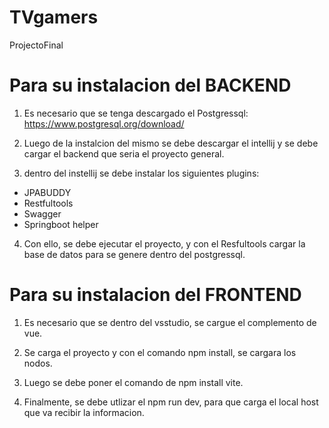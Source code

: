 # TVgamers
ProjectoFinal

# Para su instalacion del BACKEND

1. Es necesario que se tenga descargado el Postgressql:
https://www.postgresql.org/download/

2. Luego de la instalcion del mismo se debe descargar el intellij y se debe cargar el backend que seria el proyecto general.

3. dentro del instellij se debe instalar los siguientes plugins:
- JPABUDDY
- Restfultools
- Swagger
- Springboot helper

4. Con ello, se debe ejecutar el proyecto, y con el Resfultools cargar la base de datos para se genere dentro del postgressql.


# Para su instalacion del FRONTEND

1. Es necesario que se dentro del vsstudio, se cargue el complemento de vue.

2. Se carga el proyecto y con el comando npm install, se cargara los nodos.

3. Luego se debe poner el comando de npm install vite.

4. Finalmente, se debe utlizar el npm run dev, para que carga el local host que va recibir la informacion.
